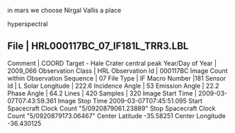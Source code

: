 in mars 
we choose Nirgal Vallis 
a place 

hyperspectral 

File | HRL000117BC_07_IF181L_TRR3.LBL 
-------------------------------------
Comment | COORD Target - Hale Crater central peak 
Year/Day of Year | 2009_066 
Observation Class | HRL 
Observation Id | 000117BC 
Image Count within Observation Sequence | 07 
File Type | IF 
Macro Number |181 
Sensor Id | L 
Solar Longitude | 222.6 
Incidence Angle | 53 
Emission Angle | 22.2 
Phase Angle | 64.2 
Lines | 420 
Samples | 320 
Image Start Time | 2009-03-07T07:43:59.361 
Image Stop Time
2009-03-07T07:45:51.095 
Start Spacecraft Clock Count
"5/0920879061.23889" 
Stop Spacecraft Clock Count
"5/0920879173.06467" 
Center Latitude
-35.58251 
Center Longitude
-36.430125 
